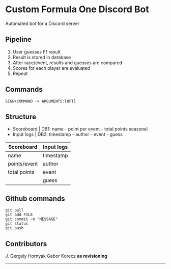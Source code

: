 # Custom Formula One Discord Bot

Automated bot for a Discord server

## Pipeline

1. User guesses F1 result
2. Result is stored in database
3. After race/event, results and guesses are compared
4. Scores for each player are evaluated
5. Repeat

## Commands

```
SIGN+COMMAND -> ARGUMENTS:[OPT]
```

## Structure

- Scoreboard | DB1: name - point per event - total points seasonal
- Input logs | DB2: timestamp - author - event - guess

|Scoreboard|Input logs|
|-|-|
|name|timestamp|
|points/event|author|
|total points|event|
||guess|


## Github commands

```
git pull
git add FILE
git commit -m "MESSAGE"
git status
git push
```

## Contributors

J. Gergely Hornyak
Gabor Korecz **as revisioning**


---